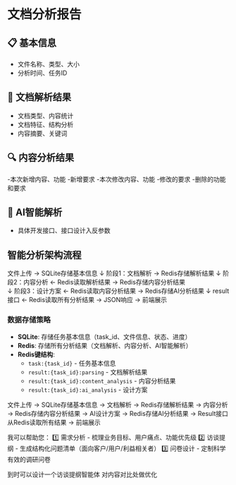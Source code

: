 # 文档分析报告
## 📋 基本信息
- 文件名称、类型、大小
- 分析时间、任务ID
## 📄 文档解析结果
- 文档类型、内容统计
- 文档特征、结构分析
- 内容摘要、关键词
## 🔍 内容分析结果
-本次新增内容、功能
-新增要求
-本次修改内容、功能
-修改的要求
-删除的功能和要求
## 🤖 AI智能解析
- 具体开发接口、接口设计入反参数

## 智能分析架构流程
文件上传 → SQLite存储基本信息
    ↓
阶段1：文档解析 → Redis存储解析结果
    ↓
阶段2：内容分析 ← Redis读取解析结果 → Redis存储内容分析结果  
    ↓
阶段3：设计方案 ← Redis读取内容分析结果 → Redis存储AI分析结果
    ↓
result接口 ← Redis读取所有分析结果 → JSON响应 → 前端展示

### 数据存储策略
- **SQLite**: 存储任务基本信息（task_id、文件信息、状态、进度）
- **Redis**: 存储所有分析结果（文档解析、内容分析、AI智能解析）
- **Redis键结构**:
  - `task:{task_id}` - 任务基本信息
  - `result:{task_id}:parsing` - 文档解析结果
  - `result:{task_id}:content_analysis` - 内容分析结果
  - `result:{task_id}:ai_analysis` - 设计方案

文件上传 → SQLite存储基本信息 → 文档解析 → Redis存储解析结果 → 内容分析 → Redis存储内容分析结果 → AI设计方案 → Redis存储AI分析结果 → Result接口从Redis读取所有结果 → 前端展示





我可以帮助您：
1️⃣ 需求分析 - 梳理业务目标、用户痛点、功能优先级 
2️⃣ 访谈提纲 - 生成结构化问题清单（面向客户/用户/利益相关者）
3️⃣ 问卷设计 - 定制科学有效的调研问卷

到时可以设计一个访谈提纲智能体 对内容对比处做优化